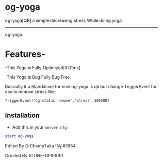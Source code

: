# og-yoga
og-yoga[QB] a simple decreasing stress While doing yoga.

-------------------------------------------------------------------------------------------------------------------

og-yoga

# Features-
-This Yoga is Fully Optimized[0.01ms]

-This Yoga is Bug Fully Bug Free.


Basically it a Standalone for now og-yoga is qb but change TriggerEvent for esx to remove stress like:

```TriggerEvent('og-status:remove','stress',100000) ```


## Installation
- Add this in your `server.cfg`:

```lua
start og-yoga
```

Edited By DrChamp1 aka !ϟϟ!#3954

Created By ALONE-OP#0001
